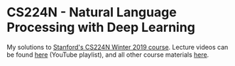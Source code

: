 # CS224N - Natural Language Processing with Deep Learning
My solutions to [Stanford's CS224N Winter 2019 course](https://web.stanford.edu/class/archive/cs/cs224n/cs224n.1194/). Lecture videos can be found [here](https://www.youtube.com/playlist?list=PLoROMvodv4rOhcuXMZkNm7j3fVwBBY42z) (YouTube playlist), and all other course materials [here](https://web.stanford.edu/class/archive/cs/cs224n/cs224n.1194/).
